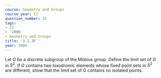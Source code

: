 ```yaml
---
course: Geometry and Groups
course_year: II
question_number: 15
tags:
- II
- '2006'
- Geometry and Groups
title: '3.I.3F '
year: 2006
---
```



Let $G$ be a discrete subgroup of the Möbius group. Define the limit set of $G$ in $S^{2}$. If $G$ contains two loxodromic elements whose fixed point sets in $S^{2}$ are different, show that the limit set of $G$ contains no isolated points.